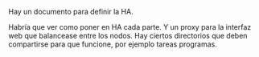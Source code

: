 Hay un documento para definir la HA.

Habría que ver como poner en HA cada parte.
Y un proxy para la interfaz web que balancease entre los nodos.
Hay ciertos directorios que deben compartirse para que funcione, por ejemplo tareas programas.

